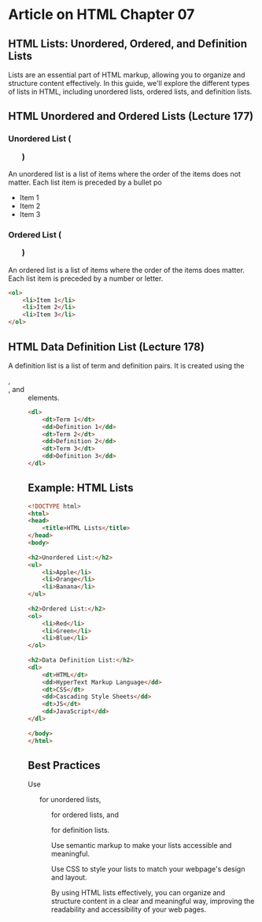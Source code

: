 # Article on HTML Chapter 07

## HTML Lists: Unordered, Ordered, and Definition Lists

Lists are an essential part of HTML markup, allowing you to organize and structure content effectively. In this guide, we'll explore the different types of lists in HTML, including unordered lists, ordered lists, and definition lists.

## HTML Unordered and Ordered Lists (Lecture 177)
### Unordered List (<ul>)
An unordered list is a list of items where the order of the items does not matter. Each list item is preceded by a bullet po<ul>     <li>Item 1</li>     <li>Item 2</li>     <li>Item 3</li> </ul>

### Ordered List (<ol>)
An ordered list is a list of items where the order of the items does matter. Each list item is preceded by a number or letter.
```html
<ol>
    <li>Item 1</li>
    <li>Item 2</li>
    <li>Item 3</li>
</ol>
```

## HTML Data Definition List (Lecture 178)
A definition list is a list of term and definition pairs. It is created using the <dl>, <dt>, and <dd> elements.
```html
<dl>
    <dt>Term 1</dt>
    <dd>Definition 1</dd>
    <dt>Term 2</dt>
    <dd>Definition 2</dd>
    <dt>Term 3</dt>
    <dd>Definition 3</dd>
</dl>
```

## Example: HTML Lists
```html
<!DOCTYPE html>
<html>
<head>
    <title>HTML Lists</title>
</head>
<body>
 
<h2>Unordered List:</h2>
<ul>
    <li>Apple</li>
    <li>Orange</li>
    <li>Banana</li>
</ul>
 
<h2>Ordered List:</h2>
<ol>
    <li>Red</li>
    <li>Green</li>
    <li>Blue</li>
</ol>
 
<h2>Data Definition List:</h2>
<dl>
    <dt>HTML</dt>
    <dd>HyperText Markup Language</dd>
    <dt>CSS</dt>
    <dd>Cascading Style Sheets</dd>
    <dt>JS</dt>
    <dd>JavaScript</dd>
</dl>
 
</body>
</html>
```

## Best Practices
Use <ul> for unordered lists, <ol> for ordered lists, and <dl> for definition lists.

Use semantic markup to make your lists accessible and meaningful.

Use CSS to style your lists to match your webpage's design and layout.

By using HTML lists effectively, you can organize and structure content in a clear and meaningful way, improving the readability and accessibility of your web pages.